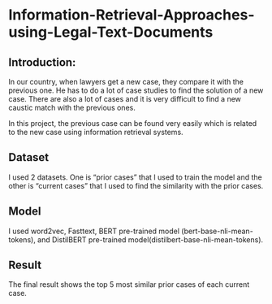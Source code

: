 # Information-Retrieval-Approaches-using-Legal-Text-Documents
## Introduction:
In our country, when lawyers get a new case, they compare it with the previous one. He has to do a lot of case studies to find the solution of a new case. There are also a lot of cases and it is very difficult to find a new caustic match with the previous ones. 

In this project, the previous case can be found very easily which is related to the new case using information retrieval systems. 

## Dataset
I used 2 datasets. One is “prior cases” that I used to train the model and the other is “current cases” that I used to find the similarity with the prior cases.

## Model
I used word2vec, Fasttext, BERT pre-trained model (bert-base-nli-mean-tokens), and DistilBERT pre-trained model(distilbert-base-nli-mean-tokens).

## Result
The final result shows the top 5 most similar prior cases of each current case.


